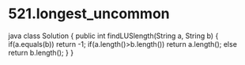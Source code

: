# 521.longest_uncommon
java
class Solution {
    public int findLUSlength(String a, String b) {
     if(a.equals(b)) return -1;
        if(a.length()>b.length()) return a.length();
        else return b.length();
    }
}
